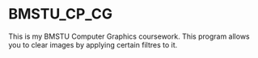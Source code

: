 # BMSTU_CP_CG
This is my BMSTU Computer Graphics coursework. This program allows you to clear images by applying certain filtres to it.

